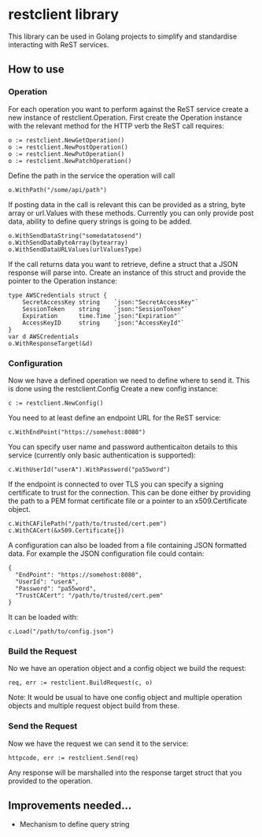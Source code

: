 # restclient library

This library can be used in Golang projects to simplify and standardise interacting with ReST services.

## How to use

### Operation
For each operation you want to perform against the ReST service create a new instance of restclient.Operation.
First create the Operation instance with the relevant method for the HTTP verb the ReST call requires:
```
o := restclient.NewGetOperation()
o := restclient.NewPostOperation()
o := restclient.NewPutOperation()
o := restclient.NewPatchOperation()
```
Define the path in the service the operation will call
```
o.WithPath("/some/api/path")
```
If posting data in the call is relevant this can be provided as a string, byte array or url.Values with these methods. Currently you can only provide post data, ability to define query strings is going to be added.
```
o.WithSendDataString("somedatatosend")
o.WithSendDataByteArray(bytearray)
o.WithSendDataURLValues(urlValuesType)
```
If the call returns data you want to retrieve, define a struct that a JSON response will parse into. Create an instance of this struct and provide the pointer to the Operation instance:
```
type AWSCredentials struct {
	SecretAccessKey string    `json:"SecretAccessKey"`
	SessionToken    string    `json:"SessionToken"`
	Expiration      time.Time `json:"Expiration"`
	AccessKeyID     string    `json:"AccessKeyId"`
}
var d AWSCredentials
o.WithResponseTarget(&d)
```

### Configuration
Now we have a defined operation we need to define where to send it. This is done using the restclient.Config
Create a new config instance:
```
c := restclient.NewConfig()
```
You need to at least define an endpoint URL for the ReST service:
```
c.WithEndPoint("https://somehost:8080")
```
You can specify user name and password authenticaiton details to this service (currently only basic authentication is supported):
```
c.WithUserId("userA").WithPassword("pa55word")
```
If the endpoint is connected to over TLS you can specify a signing certificate to trust for the connection. This can be done either by providing the path to a PEM format certificate file or a pointer to an x509.Certificate object.
```
c.WithCAFilePath("/path/to/trusted/cert.pem")
c.WithCACert(&x509.Certificate{})
```
A configuration can also be loaded from a file containing JSON formatted data. For example the JSON configuration file could contain:
```
{
  "EndPoint": "https://somehost:8080",
  "UserId": "userA",
  "Password": "pa55word",
  "TrustCACert": "/path/to/trusted/cert.pem"
}
```
It can be loaded with:
```
c.Load("/path/to/config.json")
```

### Build the Request
No we have an operation object and a config object we build the request:
```
req, err := restclient.BuildRequest(c, o)
```
Note: It would be usual to have one config object and multiple operation objects and multiple request object build from these.

### Send the Request
Now we have the request we can send it to the service:
```
httpcode, err := restclient.Send(req)
```
Any response will be marshalled into the response target struct that you provided to the operation.

## Improvements needed...
- Mechanism to define query string
